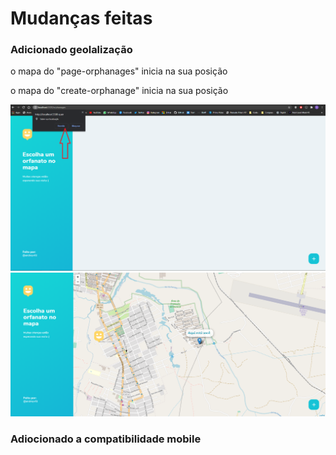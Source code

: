 # Mudanças feitas

<h3>Adicionado geolalização</h3>
  <p>o mapa do "page-orphanages" inicia na sua posição</p>
  <p>o mapa do "create-orphanage" inicia na sua posição</p>
  <img src="./.github/page-orphanages.png">
  <img src="./.github/page-orphanages1.png">
  
<h3>Adiocionado a compatibilidade mobile</h3>

